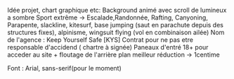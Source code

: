 Idée projet, chart graphique etc:
Background animé avec scroll de lumineux a sombre
Sport extrême -> Escalade,Randonnée, Rafting, Canyoning, Parapente, slackline, kitesurf, base jumping (saut en parachute depuis des structures fixes), alpinisme, wingsuit flying (vol en combinaison ailée)
Nom de l'agence : Keep Yourself Safe [KYS]
Contrat pour ne pas etre responsable d'accidend ( chartre à signée)
Paneaux d'entré 18+ pour acceder au site + floutage de l'arrière plan
meilleur réduction -> 1centime

Font : Arial, sans-serif(pour le moment)